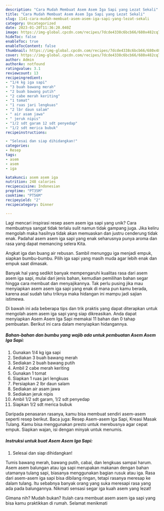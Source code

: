 ```yaml
---
description: "Cara Mudah Membuat Asem Asem Iga Sapi yang Lezat Sekali"
title: "Cara Mudah Membuat Asem Asem Iga Sapi yang Lezat Sekali"
slug: 1141-cara-mudah-membuat-asem-asem-iga-sapi-yang-lezat-sekali
category: Uncategorized
date: 2023-01-20T11:36:20.040Z
image: https://img-global.cpcdn.com/recipes/7dcde4338c6bcb66/680x482cq70/asem-asem-iga-sapi-foto-resep-utama.jpg
hideToc: false
enableToc: true
enableTocContent: false
thumbnail: https://img-global.cpcdn.com/recipes/7dcde4338c6bcb66/680x482cq70/asem-asem-iga-sapi-foto-resep-utama.jpg
cover: https://img-global.cpcdn.com/recipes/7dcde4338c6bcb66/680x482cq70/asem-asem-iga-sapi-foto-resep-utama.jpg
author: Admin
authorAv: notfound
ratingvalue: 3.1
reviewcount: 13
recipeingredient:
- "1/4 kg iga sapi"
- "3 buah bawang merah"
- "2 buah bawang putih"
- "2 cabe merah keriting"
- "1 tomat"
- "1 ruas jari lengkuas"
- "2 lbr daun salam"
- " air asam jawa"
- " jeruk nipis"
- "1/2 sdt garam 12 sdt penyedap"
- "1/2 sdt merica bubuk"
recipeinstructions:

- "Selesai dan siap dihidangkan!"
categories:
- Resep
tags:
- asem
- asem
- iga

katakunci: asem asem iga 
nutrition: 248 calories
recipecuisine: Indonesian
preptime: "PT35M"
cooktime: "PT56M"
recipeyield: "2"
recipecategory: Dinner

---
```





Lagi mencari inspirasi resep asem asem iga sapi yang unik? Cara membuatnya sangat tidak terlalu sulit namun tidak gampang juga. Jika keliru mengolah maka hasilnya tidak akan memuaskan dan justru cenderung tidak enak. Padahal asem asem iga sapi yang enak seharusnya punya aroma dan rasa yang dapat memancing selera Kita.





Angkat iga dan buang air rebusan. Sambil menunggu iga menjadi empuk, siapkan bumbu-bumbu. Pilih iga sapi yang masih muda agar lebih enak dan empuk saat dimasak.

Banyak hal yang sedikit banyak mempengaruhi kualitas rasa dari asem asem iga sapi, mulai dari jenis bahan, kemudian pemilihan bahan segar hingga cara membuat dan menyajikannya. Tak perlu pusing jika mau menyiapkan asem asem iga sapi yang enak di mana pun kamu berada, karena asal sudah tahu triknya maka hidangan ini mampu jadi sajian istimewa.






Di bawah ini ada beberapa tips dan trik praktis yang dapat diterapkan untuk mengolah asem asem iga sapi yang siap dikreasikan. Anda dapat menyiapkan Asem Asem Iga Sapi memakai 11 bahan dan 0 tahap pembuatan. Berikut ini cara dalam menyiapkan hidangannya.

<!--inarticleads1-->

##### Bahan-bahan dan bumbu yang wajib ada untuk pembuatan Asem Asem Iga Sapi:

1. Gunakan 1/4 kg iga sapi
1. Sediakan 3 buah bawang merah
1. Sediakan 2 buah bawang putih
1. Ambil 2 cabe merah keriting
1. Gunakan 1 tomat
1. Siapkan 1 ruas jari lengkuas
1. Persiapkan 2 lbr daun salam
1. Sediakan  air asam jawa
1. Sediakan  jeruk nipis
1. Ambil 1/2 sdt garam, 1/2 sdt penyedap
1. Siapkan 1/2 sdt merica bubuk


Daripada penasaran rasanya, kamu bisa membuat sendiri asem-asem seperti resep berikut. Baca juga: Resep Asem-asem Iga Sapi, Kreasi Masak Tulang. Kamu bisa menggunakan presto untuk merebusnya agar cepat empuk. Siapkan wajan, isi dengan minyak untuk menumis. 

<!--inarticleads2-->

##### Instruksi untuk buat Asem Asem Iga Sapi:


1. Selesai dan siap dihidangkan!

Tumis bawang merah, bawang putih, cabai, dan lengkuas sampai harum. Asem asem balungan atau iga sapi merupakan makanan dengan bahan utamanya tulang sapi, biasanya menggunakan bagian rusuk atau iga. Rasa dari asem-asem iga sapi bisa dibilang ringan, tetapi rasanya meresap ke dalam tulang. Itu sebabnya banyak orang yang suka meresapi rasa yang ada pada balungannya. Nikmati sensasi segar iga kuah asem yang lezat! 

Gimana nih? Mudah bukan? Itulah cara membuat asem asem iga sapi yang bisa kamu praktikkan di rumah. Selamat menikmati
